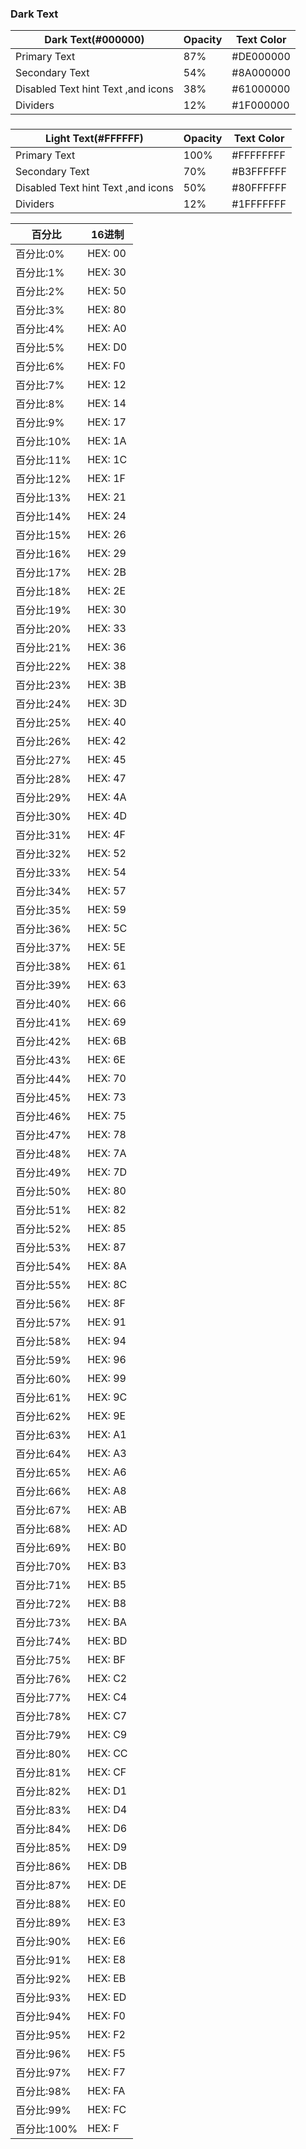 ### Dark Text

| Dark Text(#000000)				|Opacity|Text Color|
|-------							|-------|-------|
| Primary Text 						|87%	|#DE000000|
| Secondary Text					|54%	|#8A000000|
| Disabled Text hint Text ,and icons|38%	|#61000000|
| Dividers							|12%	|#1F000000|

###
| Light Text(#FFFFFF)				|Opacity|Text Color|
|-------							|-------|-------|
| Primary Text 						|100%	|#FFFFFFFF|
| Secondary Text					|70%	|#B3FFFFFF|
| Disabled Text hint Text ,and icons|50%	|#80FFFFFF|
| Dividers							|12%	|#1FFFFFFF|

|百分比 	|16进制|
|-------	|-------|
|百分比:0%  |HEX: 00|
|百分比:1%  |HEX: 30|
|百分比:2%  |HEX: 50|
|百分比:3%  |HEX: 80|
|百分比:4%  |HEX: A0|
|百分比:5%  |HEX: D0|
|百分比:6%  |HEX: F0|
|百分比:7%  |HEX: 12|
|百分比:8%  |HEX: 14|
|百分比:9%  |HEX: 17|
|百分比:10% |HEX: 1A|
|百分比:11% |HEX: 1C|
|百分比:12% |HEX: 1F|
|百分比:13% |HEX: 21|
|百分比:14% |HEX: 24|
|百分比:15% |HEX: 26|
|百分比:16% |HEX: 29|
|百分比:17% |HEX: 2B|
|百分比:18% |HEX: 2E|
|百分比:19% |HEX: 30|
|百分比:20% |HEX: 33|
|百分比:21% |HEX: 36|
|百分比:22% |HEX: 38|
|百分比:23% |HEX: 3B|
|百分比:24% |HEX: 3D|
|百分比:25% |HEX: 40|
|百分比:26% |HEX: 42|
|百分比:27% |HEX: 45|
|百分比:28% |HEX: 47|
|百分比:29% |HEX: 4A|
|百分比:30% |HEX: 4D|
|百分比:31% |HEX: 4F|
|百分比:32% |HEX: 52|
|百分比:33% |HEX: 54|
|百分比:34% |HEX: 57|
|百分比:35% |HEX: 59|
|百分比:36% |HEX: 5C|
|百分比:37% |HEX: 5E|
|百分比:38% |HEX: 61|
|百分比:39% |HEX: 63|
|百分比:40% |HEX: 66|
|百分比:41% |HEX: 69|
|百分比:42% |HEX: 6B|
|百分比:43% |HEX: 6E|
|百分比:44% |HEX: 70|
|百分比:45% |HEX: 73|
|百分比:46% |HEX: 75|
|百分比:47% |HEX: 78|
|百分比:48% |HEX: 7A|
|百分比:49% |HEX: 7D|
|百分比:50% |HEX: 80|
|百分比:51% |HEX: 82|
|百分比:52% |HEX: 85|
|百分比:53% |HEX: 87|
|百分比:54% |HEX: 8A|
|百分比:55% |HEX: 8C|
|百分比:56% |HEX: 8F|
|百分比:57% |HEX: 91|
|百分比:58% |HEX: 94|
|百分比:59% |HEX: 96|
|百分比:60% |HEX: 99|
|百分比:61% |HEX: 9C|
|百分比:62% |HEX: 9E|
|百分比:63% |HEX: A1|
|百分比:64% |HEX: A3|
|百分比:65% |HEX: A6|
|百分比:66% |HEX: A8|
|百分比:67% |HEX: AB|
|百分比:68% |HEX: AD|
|百分比:69% |HEX: B0|
|百分比:70% |HEX: B3|
|百分比:71% |HEX: B5|
|百分比:72% |HEX: B8|
|百分比:73% |HEX: BA|
|百分比:74% |HEX: BD|
|百分比:75% |HEX: BF|
|百分比:76% |HEX: C2|
|百分比:77% |HEX: C4|
|百分比:78% |HEX: C7|
|百分比:79% |HEX: C9|
|百分比:80% |HEX: CC|
|百分比:81% |HEX: CF|
|百分比:82% |HEX: D1|
|百分比:83% |HEX: D4|
|百分比:84% |HEX: D6|
|百分比:85% |HEX: D9|
|百分比:86% |HEX: DB|
|百分比:87% |HEX: DE|
|百分比:88% |HEX: E0|
|百分比:89% |HEX: E3|
|百分比:90% |HEX: E6|
|百分比:91% |HEX: E8|
|百分比:92% |HEX: EB|
|百分比:93% |HEX: ED|
|百分比:94% |HEX: F0|
|百分比:95% |HEX: F2|
|百分比:96% |HEX: F5|
|百分比:97% |HEX: F7|
|百分比:98% |HEX: FA|
|百分比:99% |HEX: FC|
|百分比:100%| HEX: F|F
